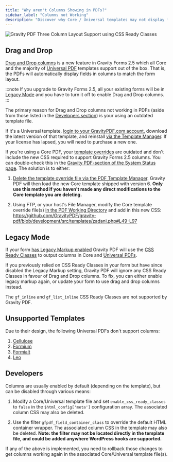 ```yaml
---
title: "Why aren't Columns Showing in PDFs?"
sidebar_label: "Columns not Working"
description: "Discover why Core / Universal templates may not display fields in columns and ways to fix."
---
```


![Gravity PDF Three Column Layout Support using CSS Ready Classes](https://resources.gravitypdf.com/uploads/2016/05/three-column-layout.png)

## Drag and Drop

[Drag and Drop columns](https://docs.gravityforms.com/working-with-columns/) is a new feature in Gravity Forms 2.5 which all Core and the majority of [Universal PDF](http://gravitypdf.com/store/#universal) templates support out of the box. That is, the PDFs will automatically display fields in columns to match the form layout.

:::note
If you upgrade to Gravity Forms 2.5, all your existing forms will be in [Legacy Mode](#legacy-mode) and you have to turn it off to enable Drag and Drop columns.
:::

The primary reason for Drag and Drop columns not working in PDFs (aside from those listed in the [Developers section](#developers)) is your using an outdated template file.

If it's a Universal template, [login to your GravityPDF.com account](https://gravitypdf.com/account/), download the latest version of that template, and reinstall [via the Template Manager](pdf-template-manager.md#install). If your license has lapsed, you will need to purchase a new one.

If you're using a Core PDF, your [template overrides](../developers/template-hierarchy.md) are outdated and don't include the new CSS required to support Gravity Forms 2.5 columns. You can double-check this in the [Gravity PDF-section of the System Status page](system-status.md). The solution is to either:

1. [Delete the template override file via the PDF Template Manager](pdf-template-manager.md#delete). Gravity PDF will then load the new Core template shipped with version 6. **Only use this method if you haven't made any direct modifications to the Core template you are deleting.**

2. Using FTP, or your host's File Manager, modify the Core template override file(s) [in the PDF Working Directory](../developers/first-custom-pdf.md#pdf-working-directory) and add in this new CSS: https://github.com/GravityPDF/gravity-pdf/blob/development/src/templates/zadani.php#L49-L97

## Legacy Mode

If your form [has Legacy Markup enabled](https://docs.gravityforms.com/guide-to-gravity-forms-2-5-for-theme-developers/#legacy-mode) Gravity PDF will use the [CSS Ready Classes](css-ready-classes.md) to output columns in Core and [Universal PDFs](http://gravitypdf.com/store/#universal).

If you previously relied on CSS Ready Classes in your form but have since disabled the Legacy Markup setting, Gravity PDF will ignore any CSS Ready Classes in favour of Drag and Drop columns. To fix, you can either enable legacy markup again, or update your form to use drag and drop columns instead.

The `gf_inline` and `gf_list_inline` CSS Ready Classes are not supported by Gravity PDF.

## Unsupported Templates

Due to their design, the following Universal PDFs don't support columns:

1. [Cellulose](https://gravitypdf.com/shop/cellulose/)
1. [Formium](https://gravitypdf.com/shop/formium/)
1. [Formialt](https://gravitypdf.com/shop/formialt/)
1. [Leo](https://gravitypdf.com/shop/leo/)

## Developers
Columns are usually enabled by default (depending on the template), but can be disabled through various means:

1. Modify a Core/Universal template file and set `enable_css_ready_classes` to `false` in the `$html_config['meta']` configuration array. The associated column CSS may also be deleted.
  
2. Use the filter `gfpdf_field_container_class` to override the default HTML container wrapper. The associated column CSS in the template may also be deleted. **Note: the filter may not be located directly in the template file, and could be added anywhere WordPress hooks are supported.**

If any of the above is implemented, you need to rollback those changes to get columns working again in the associated Core/Universal template file(s).